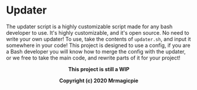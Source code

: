 # Updater

The updater script is a highly customizable script made for any bash developer to use. It's highly customizable, and it's open source. No need to write your own updater! To use, take the contents of ``updater.sh``, and input it somewhere in your code! This project is designed to use a config, if you are a Bash developer you will know how to merge the config with the updater, or we free to take the main code, and rewrite parts of it for your project! 
<br>
<p align="center"><strong>This project is still a WIP</srong></p>

<p align="center">Copyright (c) 2020 Mrmagicpie
